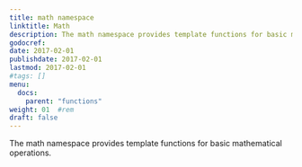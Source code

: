 ```yaml
---
title: math namespace
linktitle: Math
description: The math namespace provides template functions for basic mathematical operations.
godocref:
date: 2017-02-01
publishdate: 2017-02-01
lastmod: 2017-02-01
#tags: []
menu:
  docs:
    parent: "functions"
weight: 01	#rem
draft: false
---
```


The math namespace provides template functions for basic mathematical operations.